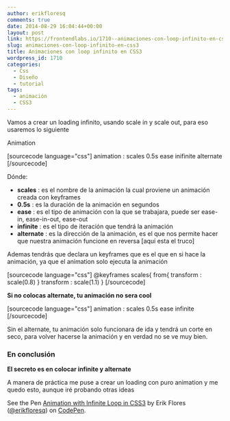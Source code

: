```yaml
---
author: erikfloresq
comments: true
date: 2014-08-29 16:04:44+00:00
layout: post
link: https://frontendlabs.io/1710--animaciones-con-loop-infinito-en-css3
slug: animaciones-con-loop-infinito-en-css3
title: Animaciones con loop infinito en CSS3
wordpress_id: 1710
categories:
  - Css
  - Diseño
  - tutorial
tags:
  - animación
  - CSS3
---
```


Vamos a crear un loading infinito, usando scale in y scale out, para eso usaremos lo siguiente

Animation

[sourcecode language="css"]
animation : scales 0.5s ease inifinite alternate
[/sourcecode]

Dónde:

- **scales** : es el nombre de la animación la cual proviene un animación creada con keyframes
- **0.5s** : es la duración de la animación en segundos
- **ease** : es el tipo de animación con la que se trabajara, puede ser ease-in, ease-in-out, ease-out
- **infinite** : es el tipo de iteración que tendrá la animación
- **alternate** : es la dirección de la animación, es el que nos permite hacer que nuestra animación funcione en reversa [aquí esta el truco]

Ademas tendrás que declara un keyframes que es el que en si hace la animación, ya que el animation solo ejecuta la animación

[sourcecode language="css"]
@keyframes scales{
from{
transform : scale(0.8)
}
transform : scale(1.1)
}
[/sourcecode]

**Si no colocas alternate, tu animación no sera cool**

[sourcecode language="css"]
animation : scales 0.5s ease infinite
[/sourcecode]

Sin el alternate, tu animación solo funcionara de ida y tendrá un corte en seco, para volver hacerse la animación y en verdad no se ve muy bien.

### En conclusión

**El secreto es en colocar infinite y alternate**

A manera de práctica me puse a crear un loading con puro animation y me quedo esto, aunque iré probando otras ideas

See the Pen [Animation with Infinite Loop in CSS3](http://codepen.io/erikfloresq/pen/cKgBy/) by Erik Flores ([@erikfloresq](http://codepen.io/erikfloresq)) on [CodePen](http://codepen.io).
